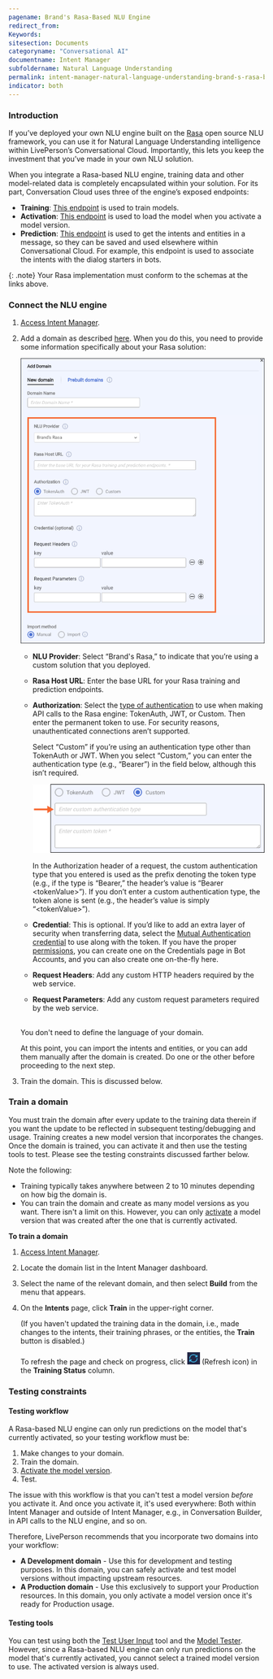 ```yaml
---
pagename: Brand's Rasa-Based NLU Engine
redirect_from:
Keywords:
sitesection: Documents
categoryname: "Conversational AI"
documentname: Intent Manager
subfoldername: Natural Language Understanding
permalink: intent-manager-natural-language-understanding-brand-s-rasa-based-nlu-engine.html
indicator: both
---
```


### Introduction

If you’ve deployed your own NLU engine built on the [Rasa](https://rasa.com/) open source NLU framework, you can use it for Natural Language Understanding intelligence within LivePerson’s Conversational Cloud. Importantly, this lets you keep the investment that you’ve made in your own NLU solution.

When you integrate a Rasa-based NLU engine, training data and other model-related data is completely encapsulated within your solution. For its part, Conversation Cloud uses three of the engine’s exposed endpoints:

* **Training**: [This endpoint](https://rasa.com/docs/rasa/pages/http-api#operation/trainModel) is used to train models.
* **Activation**: [This endpoint](https://rasa.com/docs/rasa/pages/http-api#operation/replaceModel) is used to load the model when you activate a model version.
* **Prediction**: [This endpoint](https://rasa.com/docs/rasa/pages/http-api#operation/parseModelMessage) is used to get the intents and entities in a message, so they can be saved and used elsewhere within Conversational Cloud. For example, this endpoint is used to associate the intents with the dialog starters in bots.

{: .note}
Your Rasa implementation must conform to the schemas at the links above.

### Connect the NLU engine

1. [Access Intent Manager](intent-manager-overview.html#access-intent-manager).
2. Add a domain as described [here](intent-manager-build-domains.html#add-a-domain-manually-or-using-an-import-file). When you do this, you need to provide some information specifically about your Rasa solution:

    <img style="width:600px" src="img/ConvoBuilder/rasa1.png">

    * **NLU Provider**: Select “Brand's Rasa,” to indicate that you’re using a custom solution that you deployed.
    * **Rasa Host URL**: Enter the base URL for your Rasa training and prediction endpoints.
    * **Authorization**: Select the [type of authentication](https://rasa.com/docs/rasa/pages/http-api) to use when making API calls to the Rasa engine: TokenAuth, JWT, or Custom. Then enter the permanent token to use. For security reasons, unauthenticated connections aren’t supported.

        Select “Custom” if you’re using an authentication type other than TokenAuth or JWT. When you select “Custom,” you can enter the authentication type (e.g., “Bearer”) in the field below, although this isn’t required.

        <img style="width:600px" src="img/ConvoBuilder/rasa2.png">
        
        In the Authorization header of a request, the custom authentication type that you entered is used as the prefix denoting the token type (e.g., if the type is “Bearer,” the header’s value is “Bearer &lt;tokenValue&gt;”). If you don’t enter a custom authentication type, the token alone is sent (e.g., the header’s value is simply “&lt;tokenValue&gt;”).

    * **Credential**: This is optional. If you’d like to add an extra layer of security when transferring data, select the [Mutual Authentication credential](bot-accounts-credentials.html#add-a-mutual-authentication-credential) to use along with the token. If you have the proper [permissions](bot-accounts-permissions.html), you can create one on the Credentials page in Bot Accounts, and you can also create one on-the-fly here.

    * **Request Headers**: Add any custom HTTP headers required by the web service.

    * **Request Parameters**: Add any custom request parameters required by the web service.

    <br>You don't need to define the language of your domain.

    At this point, you can import the intents and entities, or you can add them manually after the domain is created. Do one or the other before proceeding to the next step.

3. Train the domain. This is discussed below.

### Train a domain

You must train the domain after every update to the training data therein if you want the update to be reflected in subsequent testing/debugging and usage. Training creates a new model version that incorporates the changes. Once the domain is trained, you can activate it and then use the testing tools to test. Please see the testing constraints discussed farther below.

Note the following:
* Training typically takes anywhere between 2 to 10 minutes depending on how big the domain is.
* You can train the domain and create as many model versions as you want. There isn't a limit on this. However, you can only [activate](intent-manager-build-versions.html#activate-a-model-version) a model version that was created after the one that is currently activated.

**To train a domain**

1. [Access Intent Manager](intent-manager-overview.html#access-intent-manager).
2. Locate the domain list in the Intent Manager dashboard.
3. Select the name of the relevant domain, and then select **Build** from the menu that appears.
4. On the **Intents** page, click **Train** in the upper-right corner.

    (If you haven't updated the training data in the domain, i.e., made changes to the intents, their training phrases, or the entities, the **Train** button is disabled.)

    To refresh the page and check on progress, click <img class="inlineimage" style="width:25px" src="img/ConvoBuilder/icon_trainRefresh.png"> (Refresh icon) in the **Training Status** column.

### Testing constraints

#### Testing workflow

A Rasa-based NLU engine can only run predictions on the model that's currently activated, so your testing workflow must be:

1. Make changes to your domain.
2. Train the domain.
3. [Activate the model version](intent-manager-build-versions.html#activate-a-model-version).
4. Test.

The issue with this workflow is that you can't test a model version *before* you activate it. And once you activate it, it's used everywhere: Both within Intent Manager and outside of Intent Manager, e.g., in Conversation Builder, in API calls to the NLU engine, and so on.

Therefore, LivePerson recommends that you incorporate two domains into your workflow:
* **A Development domain** - Use this for development and testing purposes. In this domain, you can safely activate and test model versions without impacting upstream resources.
* **A Production domain** - Use this exclusively to support your Production resources. In this domain, you only activate a model version once it's ready for Production usage.

#### Testing tools

You can test using both the [Test User Input](intent-manager-build-test-a-single-utterance.html) tool and the [Model Tester](intent-manager-build-test-with-the-model-tester.html). However, since a Rasa-based NLU engine can only run predictions on the model that's currently activated, you cannot select a trained model version to use. The activated version is always used.